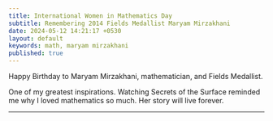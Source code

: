 ```yaml
---
title: International Women in Mathematics Day 
subtitle: Remembering 2014 Fields Medallist Maryam Mirzakhani
date: 2024-05-12 14:21:17 +0530
layout: default
keywords: math, maryam mirzakhani
published: true
---
```


Happy Birthday to Maryam Mirzakhani, mathematician, and Fields Medallist.

One of my greatest inspirations. Watching Secrets of the Surface reminded me why I loved mathematics so much. Her story will live forever. 

---
